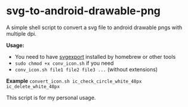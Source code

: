 # svg-to-android-drawable-png
A simple shell script to convert a svg file to android drawable pngs with multiple dpi.

**Usage:**
- You need to have [svgexport](https://github.com/shakiba/svgexport) installed by homebrew or other tools
- `sudo chmod +x conv_icon.sh` if you need
- `conv_icon.sh file1 file2 file3 ...` (without extensions)

**Example**
`convert_icon.sh ic_check_circle_white_48px ic_delete_white_48px`

This script is for my personal usage.
